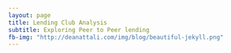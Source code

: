 ```yaml
---
layout: page
title: Lending Club Analysis
subtitle: Exploring Peer to Peer lending
fb-img: "http://deanattali.com/img/blog/beautiful-jekyll.png"
---
```

